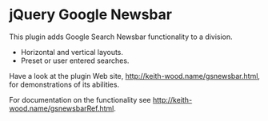 jQuery Google Newsbar
=====================

This plugin adds Google Search Newsbar functionality to a division.

* Horizontal and vertical layouts.
* Preset or user entered searches.

Have a look at the plugin Web site, http://keith-wood.name/gsnewsbar.html, for demonstrations of its abilities.

For documentation on the functionality see http://keith-wood.name/gsnewsbarRef.html.
